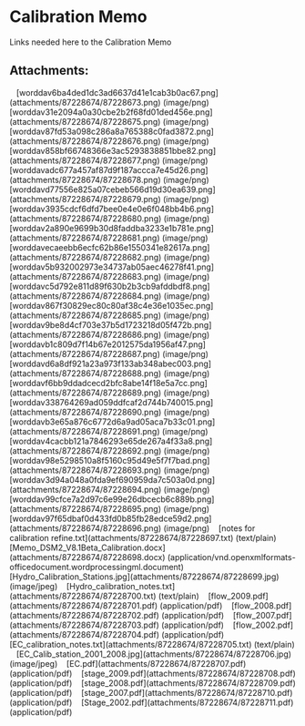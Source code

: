 # Calibration Memo

Links needed here to the Calibration Memo

## Attachments:

<img src="images/icons/bullet_blue.gif" width="8" height="8" />
[worddav6ba4ded1dc3ad6637d41e1cab3b0ac67.png](attachments/87228674/87228673.png)
(image/png)  
<img src="images/icons/bullet_blue.gif" width="8" height="8" />
[worddav31e2094a0a30cbe2b2f68fd01ded456e.png](attachments/87228674/87228675.png)
(image/png)  
<img src="images/icons/bullet_blue.gif" width="8" height="8" />
[worddav87fd53a098c286a8a765388c0fad3872.png](attachments/87228674/87228676.png)
(image/png)  
<img src="images/icons/bullet_blue.gif" width="8" height="8" />
[worddav858bf66748366e3ac5293838851bbe82.png](attachments/87228674/87228677.png)
(image/png)  
<img src="images/icons/bullet_blue.gif" width="8" height="8" />
[worddavadc677a457af87d9f187accca7e45d26.png](attachments/87228674/87228678.png)
(image/png)  
<img src="images/icons/bullet_blue.gif" width="8" height="8" />
[worddavd77556e825a07cebeb566d19d30ea639.png](attachments/87228674/87228679.png)
(image/png)  
<img src="images/icons/bullet_blue.gif" width="8" height="8" />
[worddav3935cdcf6dfd7bee0e4e0e6f048bb4b6.png](attachments/87228674/87228680.png)
(image/png)  
<img src="images/icons/bullet_blue.gif" width="8" height="8" />
[worddav2a890e9699b30d8faddba3233e1b781e.png](attachments/87228674/87228681.png)
(image/png)  
<img src="images/icons/bullet_blue.gif" width="8" height="8" />
[worddavecaeebb6ecfc62b86e1550341e82617a.png](attachments/87228674/87228682.png)
(image/png)  
<img src="images/icons/bullet_blue.gif" width="8" height="8" />
[worddav5b932002973e34737ab05aec46278f41.png](attachments/87228674/87228683.png)
(image/png)  
<img src="images/icons/bullet_blue.gif" width="8" height="8" />
[worddavc5d792e811d89f630b2b3cb9afddbdf8.png](attachments/87228674/87228684.png)
(image/png)  
<img src="images/icons/bullet_blue.gif" width="8" height="8" />
[worddav867f30829ec80c80af38c4e36e1035ec.png](attachments/87228674/87228685.png)
(image/png)  
<img src="images/icons/bullet_blue.gif" width="8" height="8" />
[worddav9be8d4cf703e37b5d1723218d05f472b.png](attachments/87228674/87228686.png)
(image/png)  
<img src="images/icons/bullet_blue.gif" width="8" height="8" />
[worddavb1c809d7f14b67e2012575da1956af47.png](attachments/87228674/87228687.png)
(image/png)  
<img src="images/icons/bullet_blue.gif" width="8" height="8" />
[worddavd6a8df921a23a973f133ab348abec003.png](attachments/87228674/87228688.png)
(image/png)  
<img src="images/icons/bullet_blue.gif" width="8" height="8" />
[worddavf6bb9ddadcecd2bfc8abe14f18e5a7cc.png](attachments/87228674/87228689.png)
(image/png)  
<img src="images/icons/bullet_blue.gif" width="8" height="8" />
[worddav338764269ad059ddfcaf2d744b740015.png](attachments/87228674/87228690.png)
(image/png)  
<img src="images/icons/bullet_blue.gif" width="8" height="8" />
[worddavb3e65a876c6772d6a9ad05aca7b33c01.png](attachments/87228674/87228691.png)
(image/png)  
<img src="images/icons/bullet_blue.gif" width="8" height="8" />
[worddav4cacbb121a7846293e65de267a4f33a8.png](attachments/87228674/87228692.png)
(image/png)  
<img src="images/icons/bullet_blue.gif" width="8" height="8" />
[worddav98e5298510a8f5160c95d49e5f7f7bad.png](attachments/87228674/87228693.png)
(image/png)  
<img src="images/icons/bullet_blue.gif" width="8" height="8" />
[worddav3d94a048a0fda9ef690959da7c503a0d.png](attachments/87228674/87228694.png)
(image/png)  
<img src="images/icons/bullet_blue.gif" width="8" height="8" />
[worddav99cfce7a2d97c6e99e26dbcecb6c889b.png](attachments/87228674/87228695.png)
(image/png)  
<img src="images/icons/bullet_blue.gif" width="8" height="8" />
[worddav97f65dbaf0d433fd0b85fb28edce59d2.png](attachments/87228674/87228696.png)
(image/png)  
<img src="images/icons/bullet_blue.gif" width="8" height="8" /> [notes
for calibration refine.txt](attachments/87228674/87228697.txt)
(text/plain)  
<img src="images/icons/bullet_blue.gif" width="8" height="8" />
[Memo_DSM2_V8.1Beta_Calibration.docx](attachments/87228674/87228698.docx)
(application/vnd.openxmlformats-officedocument.wordprocessingml.document)  
<img src="images/icons/bullet_blue.gif" width="8" height="8" />
[Hydro_Calibration_Stations.jpg](attachments/87228674/87228699.jpg)
(image/jpeg)  
<img src="images/icons/bullet_blue.gif" width="8" height="8" />
[Hydro_calibration_notes.txt](attachments/87228674/87228700.txt)
(text/plain)  
<img src="images/icons/bullet_blue.gif" width="8" height="8" />
[flow_2009.pdf](attachments/87228674/87228701.pdf) (application/pdf)  
<img src="images/icons/bullet_blue.gif" width="8" height="8" />
[flow_2008.pdf](attachments/87228674/87228702.pdf) (application/pdf)  
<img src="images/icons/bullet_blue.gif" width="8" height="8" />
[flow_2007.pdf](attachments/87228674/87228703.pdf) (application/pdf)  
<img src="images/icons/bullet_blue.gif" width="8" height="8" />
[flow_2002.pdf](attachments/87228674/87228704.pdf) (application/pdf)  
<img src="images/icons/bullet_blue.gif" width="8" height="8" />
[EC_calibration_notes.txt](attachments/87228674/87228705.txt)
(text/plain)  
<img src="images/icons/bullet_blue.gif" width="8" height="8" />
[EC_Calib_station_2001_2008.jpg](attachments/87228674/87228706.jpg)
(image/jpeg)  
<img src="images/icons/bullet_blue.gif" width="8" height="8" />
[EC.pdf](attachments/87228674/87228707.pdf) (application/pdf)  
<img src="images/icons/bullet_blue.gif" width="8" height="8" />
[stage_2009.pdf](attachments/87228674/87228708.pdf) (application/pdf)  
<img src="images/icons/bullet_blue.gif" width="8" height="8" />
[stage_2008.pdf](attachments/87228674/87228709.pdf) (application/pdf)  
<img src="images/icons/bullet_blue.gif" width="8" height="8" />
[stage_2007.pdf](attachments/87228674/87228710.pdf) (application/pdf)  
<img src="images/icons/bullet_blue.gif" width="8" height="8" />
[Stage_2002.pdf](attachments/87228674/87228711.pdf) (application/pdf)  
